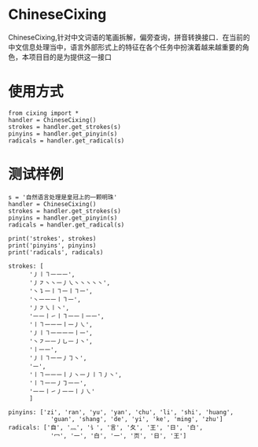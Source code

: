 # ChineseCixing
ChineseCixing,针对中文词语的笔画拆解，偏旁查询，拼音转换接口．在当前的中文信息处理当中，语言外部形式上的特征在各个任务中扮演着越来越重要的角色，本项目目的是为提供这一接口


# 使用方式
    from cixing import *
    handler = ChineseCixing()
    strokes = handler.get_strokes(s)
    pinyins = handler.get_pinyin(s)
    radicals = handler.get_radical(s)

# 测试样例
    s = '自然语言处理是皇冠上的一颗明珠'
    handler = ChineseCixing()
    strokes = handler.get_strokes(s)
    pinyins = handler.get_pinyin(s)
    radicals = handler.get_radical(s)

    print('strokes', strokes)
    print('pinyins', pinyins)
    print('radicals', radicals)

    strokes: [
          '㇓㇑㇕㇐㇐㇐',
          '㇓㇇㇔㇔㇐㇓㇏㇔㇔㇔㇔㇔',
          '㇔㇊㇐㇑㇕㇐㇑㇕㇐',
          '㇔㇐㇐㇐㇑㇕㇐',
          '㇓㇇㇏㇑㇔',
          '㇐㇐㇑㇀㇑㇕㇐㇐㇑㇐㇐',
          '㇑㇕㇐㇐㇐㇑㇐㇓㇏',
          '㇓㇑㇕㇐㇐㇐㇐㇑㇐',
          '㇔㇇㇐㇐㇓㇟㇐㇚㇔',
          '㇑㇐㇐',
          '㇓㇑㇕㇐㇐㇓㇆㇔',
          '㇐',
          '㇑㇕㇐㇐㇐㇑㇓㇔㇐㇓㇑㇕㇓㇔',
          '㇑㇕㇐㇐㇓㇆㇐㇐',
          '㇐㇐㇑㇀㇓㇐㇐㇑㇓㇏'
          ]

    pinyins: ['zi', 'ran', 'yu', 'yan', 'chu', 'li', 'shi', 'huang',
                'guan', 'shang', 'de', 'yi', 'ke', 'ming', 'zhu']
    radicals: ['自', '灬', '讠', '言', '夂', '王', '日', '白',
                '冖', '一', '白', '一', '页', '日', '王']



